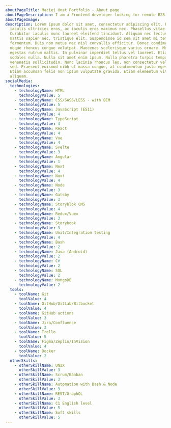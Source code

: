```yaml
---
aboutPageTitle: Maciej Hnat Portfolio - About page
aboutPageDescription: I am a Frontend developer looking for remote B2B opportunities! If you wish to find out more about me, read the information on this page.
aboutPageImage:
description: Lorem ipsum dolor sit amet, consectetur adipiscing elit. Fusce
  iaculis ultricies eros, ac iaculis eros maximus nec. Phasellus vitae mi felis.
  Curabitur iaculis nunc laoreet eleifend tincidunt. Aliquam nec lectus varius,
  mattis sapien nec, tristique elit. Suspendisse id sem sit amet mi tempus
  fermentum. Duis non metus nec nisl convallis efficitur. Donec condimentum
  neque rhoncus congue volutpat. Maecenas scelerisque varius ornare. Morbi
  egestas rutrum mattis. In pulvinar imperdiet tellus vel laoreet. Etiam ac
  sodales nulla. Nulla sit amet enim ipsum. Nulla pharetra turpis tempus
  venenatis sollicitudin. Nunc lacinia rhoncus leo, non consectetur velit tempus
  sed. Praesent euismod nibh ut massa congue, at condimentum justo egestas.
  Etiam accumsan felis non ipsum vulputate gravida. Etiam elementum vitae nisl a
  aliquam.
socialMedia:
  technologies:
    - technologyName: HTML
      technologyValue: 5
    - technologyName: CSS/SASS/LESS - with BEM
      technologyValue: 5
    - technologyName: JavaScript (ES11)
      technologyValue: 4
    - technologyName: TypeScript
      technologyValue: 4
    - technologyName: React
      technologyValue: 4
    - technologyName: Vue
      technologyValue: 4
    - technologyName: Svelte
      technologyValue: 3
    - technologyName: Angular
      technologyValue: 1
    - technologyName: Next
      technologyValue: 4
    - technologyName: Nuxt
      technologyValue: 4
    - technologyName: Node
      technologyValue: 3
    - technologyName: Gatsby
      technologyValue: 3
    - technologyName: Storyblok CMS
      technologyValue: 4
    - technologyName: Redux/Vuex
      technologyValue: 3
    - technologyName: Storybook
      technologyValue: 3
    - technologyName: Unit/Integration testing
      technologyValue: 4
    - technologyName: Bash
      technologyValue: 2
    - technologyName: Java (Android)
      technologyValue: 2
    - technologyName: C#
      technologyValue: 2
    - technologyName: SQL
      technologyValue: 2
    - technologyName: MongoDB
      technologyValue: 2
  tools:
    - toolName: Git
      toolValue: 4
    - toolName: GitHub/GitLab/Bitbucket
      toolValue: 4
    - toolName: GitHub actions
      toolValue: 3
    - toolName: Jira/Confluence
      toolValue: 3
    - toolName: Trello
      toolValue: 5
    - toolName: Figma/Zeplin/InVision
      toolValue: 4
    - toolName: Docker
      toolValue: 2
  otherSkills:
    - otherSkillName: UNIX
      otherSkillValue: 3
    - otherSkillName: Scrum/Kanban
      otherSkillValue: 3
    - otherSkillName: Automation with Bash & Node
      otherSkillValue: 3
    - otherSkillName: REST/GraphQL
      otherSkillValue: 3
    - otherSkillName: C1 English level
      otherSkillValue: 5
    - otherSkillName: Soft skills
      otherSkillValue: 5
---
```

